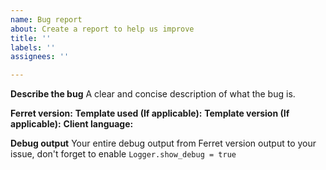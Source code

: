 ```yaml
---
name: Bug report
about: Create a report to help us improve
title: ''
labels: ''
assignees: ''

---
```


**Describe the bug**
A clear and concise description of what the bug is.

**Ferret version:**
**Template used (If applicable):**
**Template version (If applicable):**
**Client language:**

**Debug output**
Your entire debug output from Ferret version output to your issue, don't forget to enable `Logger.show_debug = true`
